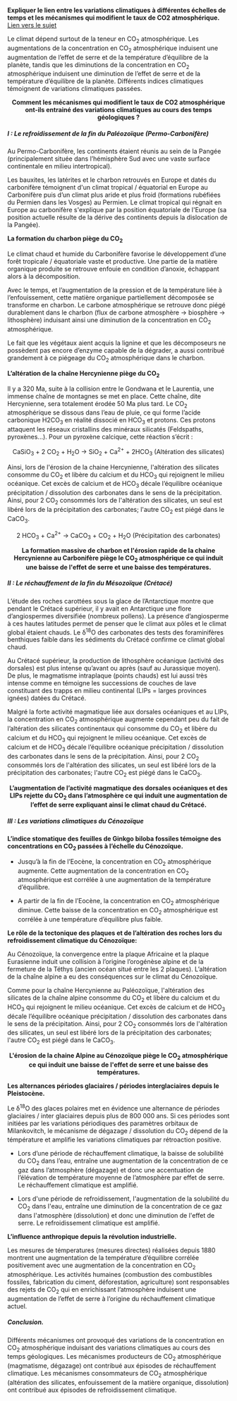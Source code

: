 
**Expliquer le lien entre les variations climatiques à différentes échelles de temps et les mécanismes qui modifient le taux de CO2 atmosphérique.** [Lien vers le sujet](http://svt.ac-besancon.fr/wp-content/uploads/sites/104/2021/07/Sciences-de-la-vie-et-de-la-terre_Baccalaureat-general_J1_21-SVTJ1PO1.pdf)


Le climat dépend surtout de la teneur en CO<sub>2</sub> atmosphérique. Les augmentations de la concentration en CO<sub>2</sub> atmosphérique induisent une augmentation de l’effet de serre et de la température d’équilibre de la planète, tandis que les diminutions de la concentration en CO<sub>2</sub> atmosphérique induisent une diminution de l’effet de serre et de la température d’équilibre de la planète. Différents indices climatiques témoignent de variations climatiques passées.

<p align=center><b>Comment les mécanismes qui modifient le taux de CO2 atmosphérique ont-ils entrainé des variations climatiques au cours des temps géologiques ?</b></p>


##### I : Le refroidissement de la fin du Paléozoïque (Permo-Carbonifère)

Au Permo-Carbonifère, les continents étaient réunis au sein de la Pangée (principalement située dans l’hémisphère Sud avec une vaste surface continentale en milieu intertropical). 

Les bauxites, les latérites et le charbon retrouvés en Europe et datés du carbonifère témoignent d'un climat tropical / équatorial en Europe au Carbonifère puis d’un climat plus aride et plus froid (formations rubéfiées du Permien dans les Vosges) au Permien. Le climat tropical qui régnait en Europe au carbonifère s'explique par la position équatoriale de l'Europe (sa position actuelle résulte de la dérive des continents depuis la dislocation de la Pangée).

**La formation du charbon piège du CO<sub>2</sub>**

Le climat chaud et humide du Carbonifère favorise le développement d’une forêt tropicale / équatoriale vaste et productive. Une partie de la matière organique produite se retrouve enfouie en condition d’anoxie, échappant alors à la décomposition. 

Avec le temps, et l’augmentation de la pression et de la température liée à l’enfouissement, cette matière organique partiellement décomposée se transforme en charbon. Le carbone atmosphérique se retrouve donc piégé durablement dans le charbon (flux de carbone atmosphère → biosphère → lithosphère) induisant ainsi une diminution de la concentration en CO<sub>2</sub> atmosphérique. 

Le fait que les végétaux aient acquis la lignine et que les décomposeurs ne possèdent pas encore d’enzyme capable de la dégrader, a aussi contribué grandement à ce piégeage du CO<sub>2</sub> atmosphérique dans le charbon.

**L’altération de la chaîne Hercynienne piège du CO<sub>2</sub>**


Il y a 320 Ma, suite à la collision entre le Gondwana et le Laurentia, une immense chaîne de montagnes se met en place. Cette chaîne, dite Hercynienne, sera totalement érodée 50 Ma plus tard. Le CO<sub>2</sub> atmosphérique se dissous dans l’eau de pluie, ce qui forme l’acide carbonique H2CO<sub>3</sub> en réalité dissocié en HCO<sub>3</sub> et protons. Ces protons attaquent les réseaux cristallins des minéraux silicatés (Feldspaths, pyroxènes...). Pour un pyroxène calcique, cette réaction s’écrit :

<div align=center>

CaSiO<sub>3</sub> + 2 CO<sub>2</sub> + H<sub>2</sub>O → SiO<sub>2</sub> + Ca<sup>2+</sup> + 2HCO<sub>3</sub> (Altération des silicates)

</div>


Ainsi, lors de l'érosion de la chaine Hercynienne, l'altération des silicates consomme du CO<sub>2</sub> et libère du calcium et du HCO<sub>3</sub> qui rejoignent le milieu océanique. Cet excès de calcium et de HCO<sub>3</sub> décale l’équilibre océanique précipitation / dissolution des carbonates dans le sens de la précipitation. Ainsi, pour 2 CO<sub>2</sub> consommés lors de l'altération des silicates, un seul est libéré lors de la précipitation des carbonates; l'autre CO<sub>2</sub> est piégé dans le CaCO<sub>3</sub>.


<div align=center>

2 HCO<sub>3</sub> + Ca<sup>2+</sup> → CaCO<sub>3</sub> + CO<sub>2</sub> + H<sub>2</sub>O (Précipitation des carbonates) 

</div>

<p align=center><b>La formation massive de charbon et l'érosion rapide de la chaine Hercynienne au Carbonifère piège le CO<sub>2</sub> atmosphérique ce qui induit une baisse de l'effet de serre et une baisse des températures.</b></p>



##### II : Le réchauffement de la fin du Mésozoïque (Crétacé)

L’étude des roches carottées sous la glace de l’Antarctique montre que pendant le Crétacé supérieur, il y avait en Antarctique une flore d’angiospermes diversifiée (nombreux pollens). La présence d’angiosperme à ces hautes latitudes permet de penser que le climat aux pôles et le climat global étaient chauds. Le δ<sup>18</sup>O des carbonates des tests des foraminifères benthiques faible dans les sédiments du Crétacé confirme ce climat global chaud.

Au Crétacé supérieur, la production de lithosphère océanique (activité des dorsales) est plus intense qu’avant ou après (sauf au Jurassique moyen). De plus, le magmatisme intraplaque (points chauds) est lui aussi très intense comme en témoigne les successions de couches de lave constituant des trapps en milieu continental (LIPs = larges provinces ignées) datées du Crétacé.

Malgré la forte activité magmatique liée aux dorsales océaniques et au LIPs, la concentration en CO<sub>2</sub> atmosphérique augmente cependant peu du fait de l’altération des silicates continentaux qui consomme du CO<sub>2</sub> et libère du calcium et du HCO<sub>3</sub> qui rejoignent le milieu océanique. Cet excès de calcium et de HCO<sub>3</sub> décale l’équilibre océanique précipitation / dissolution des carbonates dans le sens de la précipitation. Ainsi, pour 2 CO<sub>2</sub> consommés lors de l'altération des silicates, un seul est libéré lors de la précipitation des carbonates; l'autre CO<sub>2</sub> est piégé dans le CaCO<sub>3</sub>. 

<p align=center><b>L’augmentation de l’activité magmatique des dorsales océaniques et des LIPs rejette du CO<sub>2</sub> dans l’atmosphère ce qui induit une augmentation de l’effet de serre expliquant ainsi le climat chaud du Crétacé.</b></p>

##### III : Les variations climatiques du Cénozoïque

**L’indice stomatique des feuilles de Ginkgo biloba fossiles témoigne des concentrations en CO<sub>2</sub> passées à l’échelle du Cénozoïque.**

- Jusqu’à la fin de l’Eocène, la concentration en CO<sub>2</sub> atmosphérique augmente. Cette augmentation de la concentration en CO<sub>2</sub> atmosphérique est corrélée à une augmentation de la température d’équilibre.

- A partir de la fin de l’Eocène, la concentration en CO<sub>2</sub> atmosphérique diminue. Cette baisse de la concentration en CO<sub>2</sub> atmosphérique est corrélée à une température d’équilibre plus faible.

**Le rôle de la tectonique des plaques et de l’altération des roches lors du refroidissement climatique du Cénozoïque:**

Au Cénozoïque, la convergence entre la plaque Africaine et la plaque Eurasienne induit une collision à l’origine l’orogénèse alpine et de la fermeture de la Téthys (ancien océan situé entre les 2 plaques). L’altération de la chaîne alpine a eu des conséquences sur le climat du Cénozoïque. 

Comme pour la chaîne Hercynienne au Paléozoïque, l'altération des silicates de la chaîne alpine consomme du CO<sub>2</sub> et libère du calcium et du HCO<sub>3</sub> qui rejoignent le milieu océanique. Cet excès de calcium et de HCO<sub>3</sub> décale l’équilibre océanique précipitation / dissolution des carbonates dans le sens de la précipitation. Ainsi, pour 2 CO<sub>2</sub> consommés lors de l'altération des silicates, un seul est libéré lors de la précipitation des carbonates; l'autre CO<sub>2</sub> est piégé dans le CaCO<sub>3</sub>. 

<p align=center><b>L'érosion de la chaine Alpine au Cénozoïque piège le CO<sub>2</sub> atmosphérique ce qui induit une baisse de l'effet de serre et une baisse des températures.</b></p>


**Les alternances périodes glaciaires / périodes interglaciaires depuis le Pleistocène.**

Le δ<sup>18</sup>O des glaces polaires met en évidence une alternance de périodes glaciaires / inter glaciaires depuis plus de 800 000 ans. Si ces périodes sont initiées par les variations périodiques des paramètres orbitaux de Milankovitch, le mécanisme de dégazage / dissolution du CO<sub>2</sub>  dépend de la témpérature et amplifie les variations climatiques par rétroaction positive.

- Lors d’une période de réchauffement climatique, la baisse de solubilité du CO<sub>2</sub> dans l’eau, entraîne une augmentation de la concentration de ce gaz dans l’atmosphère (dégazage) et donc une accentuation de l’élévation de température moyenne de l’atmosphère par effet de serre. Le réchauffement climatique est amplifié. 

- Lors d'une période de refroidissement, l'augmentation de la solubilité du CO<sub>2</sub> dans l'eau, entraîne une diminution de la concentration de ce gaz dans l'atmosphère (dissolution) et donc une diminution de l'effet de serre. Le refroidissement climatique est amplifié.


**L’influence anthropique depuis la révolution industrielle.**

Les mesures de témperatures (mesures directes) réalisées depuis 1880 montrent une augmentation de la température d’équilibre corrélée positivement avec une augmentation de la concentration en CO<sub>2</sub> atmosphérique. Les activités humaines (combustion des combustibles fossiles, fabrication du ciment, déforestation, agriculture) sont responsables des rejets de CO<sub>2</sub> qui en enrichissant l’atmosphère induisent une augmentation de l’effet de serre à l’origine du réchauffement climatique actuel.

##### Conclusion.

Différents mécanismes ont provoqué des variations de la concentration en CO<sub>2</sub> atmosphérique induisant des variations climatiques au cours des temps géologiques. Les mécanismes producteurs de CO<sub>2</sub> atmosphérique (magmatisme, dégazage) ont contribué aux épisodes de réchauffement climatique. Les mécanismes consommateurs de CO<sub>2</sub> atmosphérique (altération des silicates, enfouissement de la matière organique, dissolution) ont contribué aux épisodes de refroidissement climatique.
